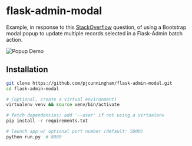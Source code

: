 # flask-admin-modal

Example, in response to this [StackOverflow](https://stackoverflow.com/q/47593195/2800058) question,
of using a Bootstrap modal popup to update multiple records selected in a Flask-Admin batch action.

![Popup Demo](flask-admin-modal.gif)

## Installation

```bash
git clone https://github.com/pjcunningham/flask-admin-modal.git
cd flask-admin-modal

# (optional, create a virtual environment)
virtualenv venv && source venv/bin/activate

# fetch dependencies; add '--user' if not using a virtualenv
pip install -r requirements.txt

# launch app w/ optional port number (default: 5000)
python run.py  # 8080
```
